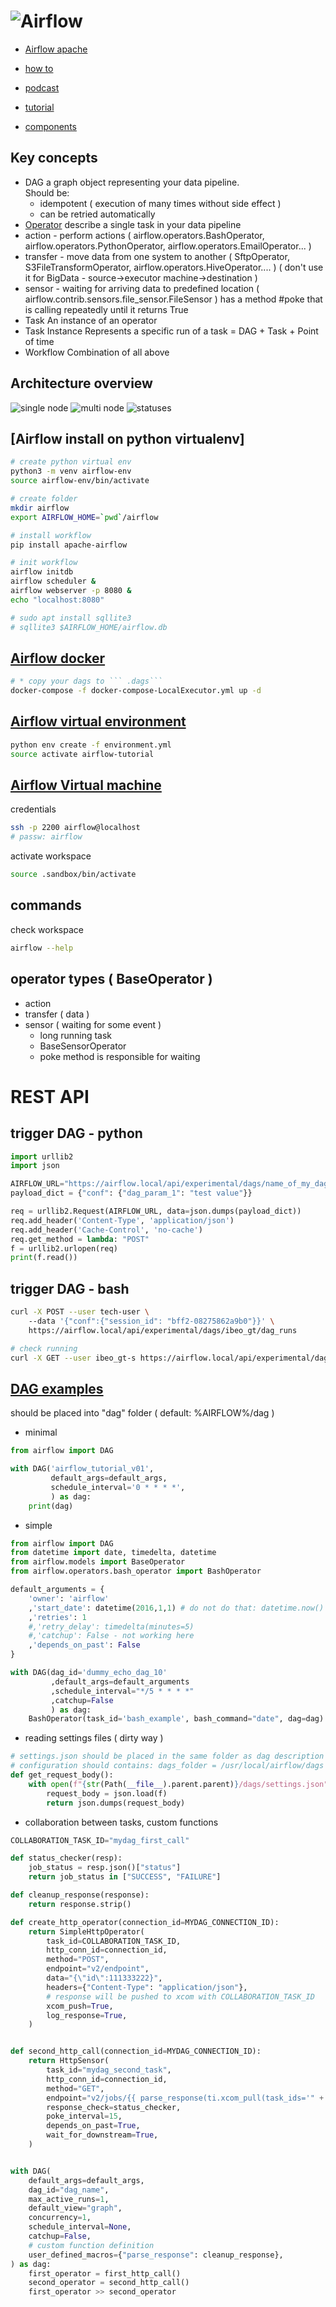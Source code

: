# ![Airflow](https://airbnb.io/img/projects/airflow3.png)
* [Airflow apache](https://airflow.apache.org/)
* [how to](https://airflow.apache.org/howto/index.html)
* [podcast](https://soundcloud.com/the-airflow-podcast)
* [tutorial](https://github.com/hgrif/airflow-tutorial)

* [components](https://github.com/astronomer/airflow-guides/blob/master/guides/airflow-components.md)
## Key concepts
* DAG
a graph object representing your data pipeline.  
Should be:
  * idempotent ( execution of many times without side effect )
  * can be retried automatically
* [Operator](https://airflow.apache.org/docs/1.10.1/howto/operator.html) describe a single task in your data pipeline
 * action - perform actions ( airflow.operators.BashOperator, airflow.operators.PythonOperator, airflow.operators.EmailOperator... )
 * transfer - move data from one system to another ( SftpOperator, S3FileTransformOperator, airflow.operators.HiveOperator.... )
 ( don't use it for BigData - source->executor machine->destination )
 * sensor - waiting for arriving data to predefined location ( airflow.contrib.sensors.file_sensor.FileSensor )
 has a method #poke that is calling repeatedly until it returns True
* Task
An instance of an operator
* Task Instance
Represents a specific run of a task = DAG + Task + Point of time
* Workflow
Combination of all above

## Architecture overview
![single node](https://i.postimg.cc/3xzBzNCm/airflow-architecture-singlenode.png)
![multi node](https://i.postimg.cc/MGyy4DGJ/airflow-architecture-multinode.png)
![statuses](https://i.postimg.cc/g2kd76Z5/airflow-statuses.png)

## [Airflow install on python virtualenv]
```sh
# create python virtual env
python3 -m venv airflow-env
source airflow-env/bin/activate

# create folder 
mkdir airflow
export AIRFLOW_HOME=`pwd`/airflow

# install workflow
pip install apache-airflow

# init workflow
airflow initdb 
airflow scheduler &
airflow webserver -p 8080 &
echo "localhost:8080"

# sudo apt install sqllite3
# sqllite3 $AIRFLOW_HOME/airflow.db
```
## [Airflow docker](https://github.com/cherkavi/docker-images/tree/master/airflow)
```sh
# * copy your dags to ``` .dags```
docker-compose -f docker-compose-LocalExecutor.yml up -d
```

## [Airflow virtual environment](https://github.com/hgrif/airflow-tutorial)
```sh
python env create -f environment.yml
source activate airflow-tutorial
```

## [Airflow Virtual machine](https://marclamberti.com/form-course-material-100/)
credentials
```sh
ssh -p 2200 airflow@localhost
# passw: airflow
```
activate workspace
```sh
source .sandbox/bin/activate
```
## commands
check workspace
```sh
airflow --help
```

## operator types ( BaseOperator )
* action
* transfer ( data )
* sensor ( waiting for some event )
   * long running task
   * BaseSensorOperator
   * poke method is responsible for waiting


# REST API
## trigger DAG - python
```python
import urllib2
import json

AIRFLOW_URL="https://airflow.local/api/experimental/dags/name_of_my_dag/dag_runs"
payload_dict = {"conf": {"dag_param_1": "test value"}}

req = urllib2.Request(AIRFLOW_URL, data=json.dumps(payload_dict))
req.add_header('Content-Type', 'application/json')
req.add_header('Cache-Control', 'no-cache')
req.get_method = lambda: "POST"
f = urllib2.urlopen(req)
print(f.read())
```

## trigger DAG - bash
```sh
curl -X POST --user tech-user \     
    --data '{"conf":{"session_id": "bff2-08275862a9b0"}}' \
    https://airflow.local/api/experimental/dags/ibeo_gt/dag_runs

# check running
curl -X GET --user ibeo_gt-s https://airflow.local/api/experimental/dags/ibeo_gt/dag_runs | jq '.[] | if .state=="running" then . else empty end'
```

## [DAG examples](https://github.com/apache/airflow/tree/master/airflow/example_dags)
should be placed into "dag" folder ( default: %AIRFLOW%/dag )
* minimal
```python
from airflow import DAG

with DAG('airflow_tutorial_v01',
         default_args=default_args, 
         schedule_interval='0 * * * *',
         ) as dag:
    print(dag)
```

* simple
```python
from airflow import DAG
from datetime import date, timedelta, datetime
from airflow.models import BaseOperator
from airflow.operators.bash_operator import BashOperator

default_arguments = {
    'owner': 'airflow'
    ,'start_date': datetime(2016,1,1) # do not do that: datetime.now()
    ,'retries': 1
    #,'retry_delay': timedelta(minutes=5)
    #,'catchup': False - not working here
    ,'depends_on_past': False
}

with DAG(dag_id='dummy_echo_dag_10'
         ,default_args=default_arguments
         ,schedule_interval="*/5 * * * *"
         ,catchup=False
         ) as dag:
    BashOperator(task_id='bash_example', bash_command="date", dag=dag)    
```

* reading settings files ( dirty way )
```python
# settings.json should be placed in the same folder as dag description
# configuration should contains: dags_folder = /usr/local/airflow/dags
def get_request_body():
    with open(f"{str(Path(__file__).parent.parent)}/dags/settings.json", "r") as f:
        request_body = json.load(f)
        return json.dumps(request_body)
```

* collaboration between tasks, custom functions
```python
COLLABORATION_TASK_ID="mydag_first_call"

def status_checker(resp):
    job_status = resp.json()["status"]
    return job_status in ["SUCCESS", "FAILURE"]

def cleanup_response(response):
    return response.strip()

def create_http_operator(connection_id=MYDAG_CONNECTION_ID):
    return SimpleHttpOperator(
        task_id=COLLABORATION_TASK_ID,
        http_conn_id=connection_id,
        method="POST",
        endpoint="v2/endpoint",
        data="{\"id\":111333222}",
        headers={"Content-Type": "application/json"},
        # response will be pushed to xcom with COLLABORATION_TASK_ID
        xcom_push=True,
        log_response=True,
    )


def second_http_call(connection_id=MYDAG_CONNECTION_ID):
    return HttpSensor(
        task_id="mydag_second_task",
        http_conn_id=connection_id,
        method="GET",
        endpoint="v2/jobs/{{ parse_response(ti.xcom_pull(task_ids='" + COLLABORATION_TASK_ID + "' )) }}",
        response_check=status_checker,
        poke_interval=15,
        depends_on_past=True,
        wait_for_downstream=True,
    )


with DAG(
    default_args=default_args,
    dag_id="dag_name",
    max_active_runs=1,
    default_view="graph",
    concurrency=1,
    schedule_interval=None,
    catchup=False,
    # custom function definition
    user_defined_macros={"parse_response": cleanup_response},
) as dag:
    first_operator = first_http_call()
    second_operator = second_http_call()
    first_operator >> second_operator
```
